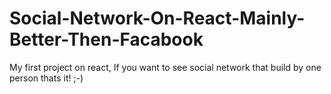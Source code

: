 # Social-Network-On-React-Mainly-Better-Then-Facabook
My first project on react, If you want to see social network that build by one person thats it! ;-)
